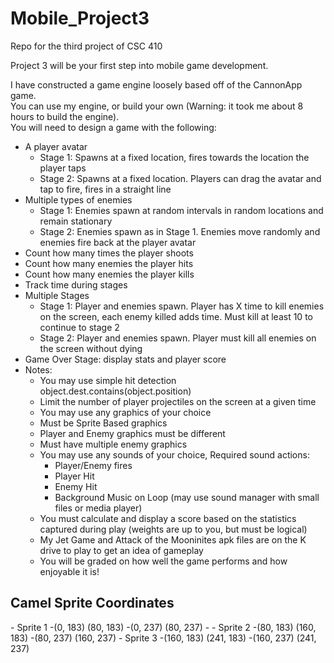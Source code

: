 # Mobile_Project3
Repo for the third project of CSC 410

Project 3 will be your first step into mobile game development. 

I have constructed a game engine loosely based off of the CannonApp game.  
You can use my engine, or build your own (Warning: it took me about 8 hours to build the engine).  
You will need to design a game with the following:  
- A player avatar  
  - Stage 1: Spawns at a fixed location, fires towards the location the player taps  
  - Stage 2: Spawns at a fixed location. Players can drag the avatar and tap to fire, fires in a straight line  
- Multiple types of enemies  
  - Stage 1: Enemies spawn at random intervals in random locations and remain stationary  
  - Stage 2: Enemies spawn as in Stage 1. Enemies move randomly and enemies fire back at the player avatar  
- Count how many times the player shoots  
- Count how many enemies the player hits  
- Count how many enemies the player kills  
- Track time during stages  
- Multiple Stages  
  - Stage 1: Player and enemies spawn. Player has X time to kill enemies on the screen, each enemy killed adds time. Must kill at least 10 to continue to stage 2  
  - Stage 2: Player and enemies spawn. Player must kill all enemies on the screen without dying  
- Game Over Stage: display stats and player score  
- Notes:  
  - You may use simple hit detection object.dest.contains(object.position)  
  - Limit the number of player projectiles on the screen at a given time  
  - You may use any graphics of your choice  
  - Must be Sprite Based graphics  
  - Player and Enemy graphics must be different  
  - Must have multiple enemy graphics  
  - You may use any sounds of your choice, Required sound actions:  
    - Player/Enemy fires  
    - Player Hit  
    - Enemy Hit  
    - Background Music on Loop (may use sound manager with small files or media player)  
  - You must calculate and display a score based on the statistics captured during play (weights are up to you, but must be logical)  
  - My Jet Game and Attack of the Mooninites apk files are on the K drive to play to get an idea of gameplay  
  - You will be graded on how well the game performs and how enjoyable it is!  


<h2>Camel Sprite Coordinates</h2>
- Sprite 1 
  -(0, 183) (80, 183)
  -(0, 237) (80, 237)
  -
- Sprite 2
  -(80, 183) (160, 183) 
  -(80, 237) (160, 237)
- Sprite 3
  -(160, 183) (241, 183)
  -(160, 237) (241, 237)
